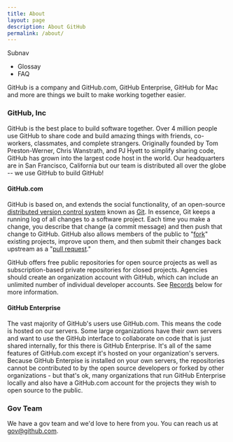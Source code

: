 ```yaml
---
title: About
layout: page
description: About GitHub
permalink: /about/
---
```


Subnav
- Glossay
- FAQ

GitHub is a company and GitHub.com, GitHub Enterprise, GitHub for Mac and more are things we built to make working together easier. 

### GitHub, Inc

GitHub is the best place to build software together. Over 4 million people use GitHub to share code and build amazing things with friends, co-workers, classmates, and complete strangers. Originally founded by Tom Preston-Werner, Chris Wanstrath, and PJ Hyett to simplify sharing code, GitHub has grown into the largest code host in the world. Our headquarters are in San Francisco, California but our team is distributed all over the globe -- we use GitHub to build GitHub!

#### GitHub.com

GitHub is based on, and extends the social functionality, of an open-source [distributed version control system](http://en.wikipedia.org/wiki/Revision_control) known as [Git](http://en.wikipedia.org/wiki/Git_(software)). In essence, Git keeps a running log of all changes to a software project. Each time you make a change, you describe that change (a commit message) and then push that change to GitHub. GitHub also allows members of the public to "[fork](/glossary/#fork)" existing projects, improve upon them, and then submit their changes back upstream as a "[pull request](/glossary/#pull_request)."

GitHub offers free public repositories for open source projects as well as subscription-based private repositories for closed projects. Agencies should create an organization account with GitHub, which can include an unlimited number of individual developer accounts. See [Records](#Records) below for more information.

#### GitHub Enterprise

The vast majority of GitHub's users use GitHub.com. This means the code is hosted on our servers. Some large organizations have their own servers and want to use the GitHub interface to collaborate on code that is just shared internally, for this there is GitHub Enterprise. It's all of the same features of GitHub.com except it's hosted on your organization's servers. Because GitHub Enterpise is installed on your own servers, the repositories cannot be contributed to by the open source developers or forked by other organizations - but that's ok, many organizations that run GitHub Enterprise locally and also have a GitHub.com account for the projects they wish to open source to the public.

### Gov Team

We have a gov team and we'd love to here from you. You can reach us at gov@github.com.